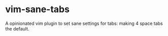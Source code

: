# vim-sane-tabs
A opinionated vim plugin to set sane settings for tabs: making 4 space tabs the default.
